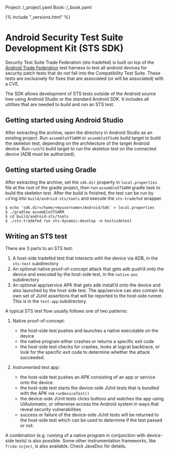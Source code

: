 Project: /_project.yaml
Book: /_book.yaml

{% include "_versions.html" %}

<!--
  Copyright 2022 The Android Open Source Project

  Licensed under the Apache License, Version 2.0 (the "License");
  you may not use this file except in compliance with the License.
  You may obtain a copy of the License at

      http://www.apache.org/licenses/LICENSE-2.0

  Unless required by applicable law or agreed to in writing, software
  distributed under the License is distributed on an "AS IS" BASIS,
  WITHOUT WARRANTIES OR CONDITIONS OF ANY KIND, either express or implied.
  See the License for the specific language governing permissions and
  limitations under the License.
-->

# Android Security Test Suite Development Kit (STS SDK)

Security Test Suite Trade Federation (sts-tradefed) is built on top of the
[Android Trade Federation](https://source.android.com/docs/core/test_infra/tradefed)
test harness to test all android devices for security
patch tests that do not fall into the Compatibility Test Suite. These tests are
exclusively for fixes that are associated (or will be associated) with a CVE.

The SDK allows development of STS tests outside of the Android source tree
using Android Studio or the standard Android SDK. It includes all utilities
that are needed to build and run an STS test.

## Getting started using Android Studio

After extracting the archive, open the directory in Android Studio as an
existing project. Run `assembleSTSARM` or `assembleSTSx86` build target to
build the skeleton test, depending on the architecture of the target Android
device. Run `runSTS` build target to run the skeleton test on the connected
device (ADB must be authorized).

## Getting started using Gradle

After extracting the archive, set the `sdk.dir` property in `local.properties`
file at the root of the gradle project, then run `assembleSTSARM` gradle task
to build the skeleton test. After the build is finished, the test can be run by
`cd`'ing into `build/android-sts/tools` and execute the `sts-tradefed` wrapper.

```shell
$ echo 'sdk.dir=/home/<myusername>/Android/Sdk' > local.properties
$ ./gradlew assembleSTSARM
$ cd build/android-sts/tools
$ ./sts-tradefed run sts-dynamic-develop -m hostsidetest
```

## Writing an STS test

There are 3 parts to an STS test:

1. A host-side tradefed test that interacts with the device via ADB, in the
   `sts-test` subdirectory
1. An optional native proof-of-concept attack that gets adb push’d onto the
   device and executed by the host-side test, in the `native-poc` subdirectory
1. An optional app/service APK that gets adb install’d onto the device and also
   launched by the host-side test. The app/service can also contain its own set
   of JUnit assertions that will be reported to the host-side runner. This is
   in the `test-app` subdirectory.

A typical STS test flow usually follows one of two patterns:

1. Native proof-of-concept:
     * the host-side test pushes and launches a native executable on the device
     * the native program either crashes or returns a specific exit code
     * the host-side test checks for crashes, looks at logcat backtrace, or
       look for the specific exit code to determine whether the attack
       succeeded.

2. Instrumented test app:
     * the host-side test pushes an APK consisting of an app or service onto
       the device.
     * the host-side test starts the device-side JUnit tests that is bundled
       with the APK via `runDeviceTest()`
     * the device-side JUnit tests clicks buttons and watches the app using
       UIAutomator, or otherwise access the Android system in ways that reveal
       security vulnerabilities
     * success or failure of the device-side JUnit tests will be returned to
       the host-side test which can be used to determine if the test passed or
       not.


A combination (e.g. running of a native program in conjunction with device-side
tests) is also possible. Some other instrumentation frameworks, like
`frida-inject`, is also available. Check JavaDoc for details.

